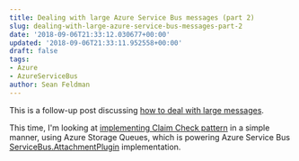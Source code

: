 ```yaml
---
title: Dealing with large Azure Service Bus messages (part 2)
slug: dealing-with-large-azure-service-bus-messages-part-2
date: '2018-09-06T21:33:12.030677+00:00'
updated: '2018-09-06T21:33:11.952558+00:00'
draft: false
tags:
- Azure
- AzureServiceBus
author: Sean Feldman
---
```

This is a follow-up post discussing [how to deal with large messages](https://weblogs.asp.net/sfeldman/dealing-with-large-azure-service-bus-messages-part-1).
This time, I'm looking at [implementing Claim Check pattern](https://www.serverless360.com/blog/deal-with-large-service-bus-messages-using-claim-check-pattern) in a simple manner, using Azure Storage Queues, which is powering Azure Service Bus  [ServiceBus.AttachmentPlugin](https://www.nuget.org/packages/ServiceBus.AttachmentPlugin/) implementation.
